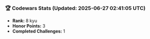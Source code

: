 ### 🏆 Codewars Stats (Updated: 2025-06-27 02:41:05 UTC)

- **Rank:** 8 kyu
- **Honor Points:** 3
- **Completed Challenges:** 1
